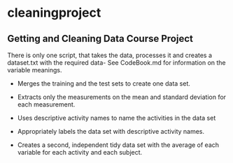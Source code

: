 cleaningproject
===============

## Getting and Cleaning Data Course Project


There is only one script, that takes the data, processes it and creates a dataset.txt with the required data-
See CodeBook.md for information on the variable meanings.

- Merges the training and the test sets to create one data set.

- Extracts only the measurements on the mean and standard deviation for each measurement. 

- Uses descriptive activity names to name the activities in the data set

- Appropriately labels the data set with descriptive activity names. 

- Creates a second, independent tidy data set with the average of each variable for each activity and each subject. 
